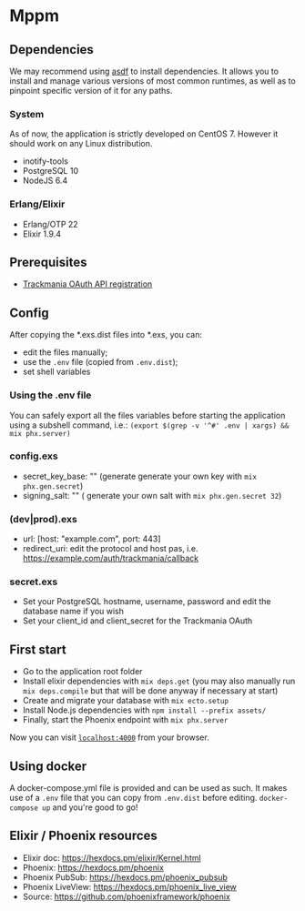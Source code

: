 # Mppm

## Dependencies

We may recommend using [asdf](https://github.com/asdf-vm/asdf) to install
dependencies. It allows you to install and manage various versions of most common
runtimes, as well as to pinpoint specific version of it for any paths.

### System
  As of now, the application is strictly developed on CentOS 7. However it should
  work on any Linux distribution.

  - inotify-tools
  - PostgreSQL 10
  - NodeJS 6.4

### Erlang/Elixir

  - Erlang/OTP 22
  - Elixir 1.9.4


## Prerequisites

  - [Trackmania OAuth API registration](https://api.trackmania.com/manager)


## Config

After copying the \*.exs.dist files into \*.exs, you can:
- edit the files manually;
- use the `.env` file (copied from `.env.dist`);
- set shell variables

### Using the .env file
You can safely export all the files variables before starting the application using a subshell command, i.e.:
`(export $(grep -v '^#' .env | xargs) && mix phx.server)`
 

### config.exs
  - secret_key_base: ""
  (generate generate your own key with `mix phx.gen.secret`)
  - signing_salt: ""
  ( generate your own salt with `mix phx.gen.secret 32`)

### (dev|prod).exs

  - url: [host: "example.com", port: 443]
  - redirect_uri: edit the protocol and host pas, i.e. https://example.com/auth/trackmania/callback

### secret.exs

  - Set your PostgreSQL hostname,  username, password and edit the  database name
  if you wish
  - Set your client_id and client_secret for the Trackmania OAuth

### 


## First start

  * Go to the application root folder
  * Install elixir dependencies with `mix deps.get` (you may also manually run `mix deps.compile` but that will be done anyway if necessary at start)
  * Create and migrate your database with `mix ecto.setup`
  * Install Node.js dependencies with `npm install --prefix assets/`
  * Finally, start the Phoenix endpoint with `mix phx.server`

Now you can visit [`localhost:4000`](http://localhost:4000) from your browser.

## Using docker

A docker-compose.yml file is provided and can be used as such. It makes use of a `.env` file that you can copy from `.env.dist` before editing. `docker-compose up` and you're good to go!


## Elixir / Phoenix resources

  * Elixir doc: https://hexdocs.pm/elixir/Kernel.html
  * Phoenix: https://hexdocs.pm/phoenix
  * Phoenix PubSub: https://hexdocs.pm/phoenix_pubsub
  * Phoenix LiveView: https://hexdocs.pm/phoenix_live_view
  * Source: https://github.com/phoenixframework/phoenix
